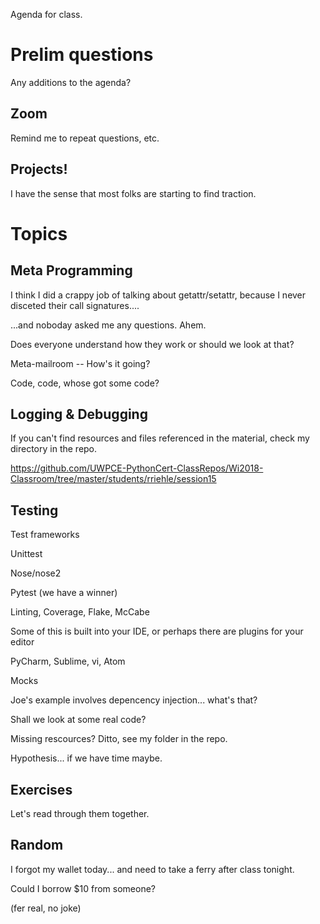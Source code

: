 Agenda for class.


Prelim questions
================

Any additions to the agenda?

Zoom
----

Remind me to repeat questions, etc.

Projects!
---------

I have the sense that most folks are starting to find traction.


Topics
======

Meta Programming
----------------

I think I did a crappy job of talking about getattr/setattr, because I never disceted their call signatures....

...and noboday asked me any questions.  Ahem.

Does everyone understand how they work or should we look at that?

Meta-mailroom -- How's it going?

Code, code, whose got some code?


Logging & Debugging
-------------------

If you can't find resources and files referenced in the material, check my directory in the repo.

https://github.com/UWPCE-PythonCert-ClassRepos/Wi2018-Classroom/tree/master/students/rriehle/session15


Testing
-------

Test frameworks

  Unittest

  Nose/nose2

  Pytest  (we have a winner)

Linting, Coverage, Flake, McCabe

  Some of this is built into your IDE, or perhaps there are plugins for your editor

  PyCharm, Sublime, vi, Atom

Mocks

Joe's example involves depencency injection... what's that?

Shall we look at some real code?

Missing rescources?  Ditto, see my folder in the repo.

Hypothesis... if we have time maybe.


Exercises
---------

Let's read through them together.


Random
------

I forgot my wallet today... and need to take a ferry after class tonight.

Could I borrow $10 from someone?

(fer real, no joke)

